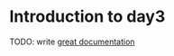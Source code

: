 # Introduction to day3

TODO: write [great documentation](http://jacobian.org/writing/great-documentation/what-to-write/)

